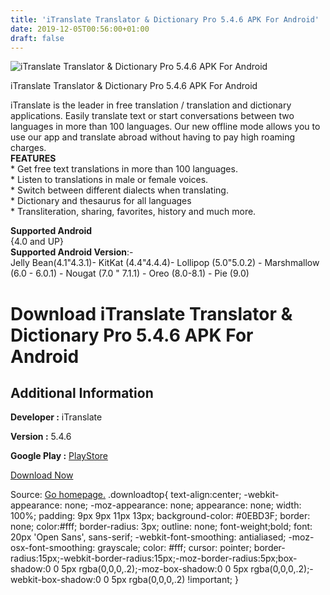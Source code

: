 ```yaml
---
title: 'iTranslate Translator & Dictionary Pro 5.4.6 APK For Android'
date: 2019-12-05T00:56:00+01:00
draft: false
---
```


![iTranslate Translator & Dictionary Pro 5.4.6 APK For Android](https://i2.wp.com/apkhome.net/wp-content/uploads/2019/12/iTranslate-Translator-Dictionary-Pro-5.4.6.png "iTranslate Translator & Dictionary Pro 5.4.6 APK For Android")

  

iTranslate Translator & Dictionary Pro 5.4.6 APK For Android

iTranslate is the leader in free translation / translation and dictionary applications. Easily translate text or start conversations between two languages in more than 100 languages. Our new offline mode allows you to use our app and translate abroad without having to pay high roaming charges.  
**FEATURES**  
\* Get free text translations in more than 100 languages.  
\* Listen to translations in male or female voices.  
\* Switch between different dialects when translating.  
\* Dictionary and thesaurus for all languages  
\* Transliteration, sharing, favorites, history and much more.

**Supported Android**  
{4.0 and UP}  
**Supported Android Version**:-  
Jelly Bean(4.1"4.3.1)- KitKat (4.4"4.4.4)- Lollipop (5.0"5.0.2) - Marshmallow (6.0 - 6.0.1) - Nougat (7.0 " 7.1.1) - Oreo (8.0-8.1) - Pie (9.0)

Download iTranslate Translator & Dictionary Pro 5.4.6 APK For Android
=====================================================================

Additional Information
----------------------

**Developer :** iTranslate

**Version :** 5.4.6

**Google Play :** [PlayStore](https://play.google.com/store/apps/details?id=at.nk.tools.iTranslate&hl=en)

  

[Download Now](https://store4app.co/post/itranslate-translator-amp-dictionary-pro-5-4-6-apk-for-android_1575472807)

  
Source: [Go homepage.](https://store4app.co/post/itranslate-translator-amp-dictionary-pro-5-4-6-apk-for-android_1575472807) .downloadtop{ text-align:center; -webkit-appearance: none; -moz-appearance: none; appearance: none; width: 100%; padding: 9px 9px 11px 13px; background-color: #0EBD3F; border: none; color:#fff; border-radius: 3px; outline: none; font-weight;bold; font: 20px 'Open Sans', sans-serif; -webkit-font-smoothing: antialiased; -moz-osx-font-smoothing: grayscale; color: #fff; cursor: pointer; border-radius:15px;-webkit-border-radius:15px;-moz-border-radius:5px;box-shadow:0 0 5px rgba(0,0,0,.2);-moz-box-shadow:0 0 5px rgba(0,0,0,.2);-webkit-box-shadow:0 0 5px rgba(0,0,0,.2) !important; }